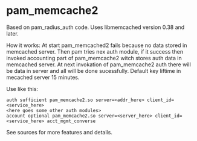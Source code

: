 # pam_memcache2

Based on pam_radius_auth code.
Uses libmemcached version 0.38 and later.

How it works:
At start pam_memcached2 fails because no data stored in memcached server.
Then pam tries nex auth module, if it success then invoked accounting part of pam_memcache2 witch stores auth data in memcached server.
At next invokation of pam_memcache2 auth there will be data in server and all will be done sucessfully.
Default key liftime in mecached server 15 minutes.

Use like this:
```
auth sufficient pam_memcache2.so server=<addr_here> client_id=<service_here>
<here goes some other auth modules>
account optional pam_memcache2.so server=<server_here> client_id=<service_here> acct_mgmt_converse
```

See sources for more features and details.